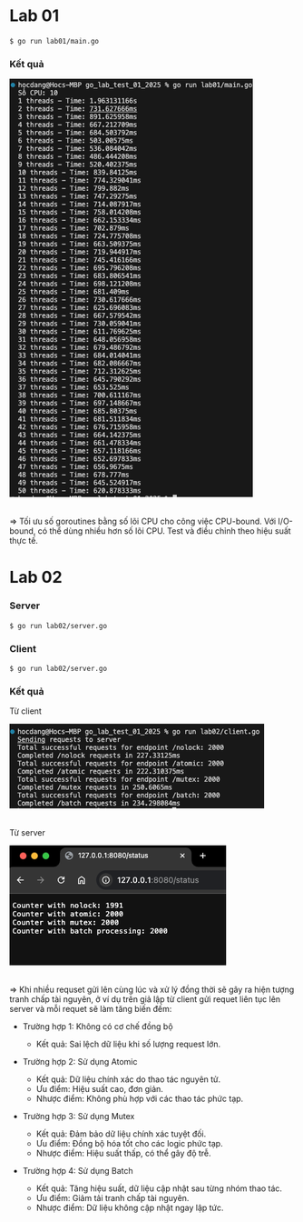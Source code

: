 # Lab 01

```
$ go run lab01/main.go
```
### Kết quả

<div>
    <img src="./img/lab01/01.png">
    </br></br>
</div>


=> Tối ưu số goroutines bằng số lõi CPU cho công việc CPU-bound. Với I/O-bound, có thể dùng nhiều hơn số lõi CPU. Test và điều chỉnh theo hiệu suất thực tế.



# Lab 02
### Server
```
$ go run lab02/server.go
```

### Client
```
$ go run lab02/server.go
```

### Kết quả
Từ client

<div>
    <img src="./img/lab02/client-01.png">
    </br></br>
</div>

Từ server

<div>
    <img src="./img/lab02/server-01.png">
    </br></br>
</div>

=> Khi nhiều requset gửi lên cùng lúc và xử lý đồng thời sẽ gây ra hiện tượng tranh chấp tài nguyên, ở ví dụ trên giả lập từ client gửi requet liên tục lên server và mỗi requet sẽ làm tăng biến đếm:

- Trường hợp 1: Không có cơ chế đồng bộ
  + Kết quả: Sai lệch dữ liệu khi số lượng request lớn.

- Trường hợp 2: Sử dụng Atomic
  + Kết quả: Dữ liệu chính xác do thao tác nguyên tử.
  + Ưu điểm: Hiệu suất cao, đơn giản.
  + Nhược điểm: Không phù hợp với các thao tác phức tạp.

- Trường hợp 3: Sử dụng Mutex
  + Kết quả: Đảm bảo dữ liệu chính xác tuyệt đối.
  + Ưu điểm: Đồng bộ hóa tốt cho các logic phức tạp.
  + Nhược điểm: Hiệu suất thấp, có thể gây độ trễ.

- Trường hợp 4: Sử dụng Batch
  + Kết quả: Tăng hiệu suất, dữ liệu cập nhật sau từng nhóm thao tác.
  + Ưu điểm: Giảm tải tranh chấp tài nguyên.
  + Nhược điểm: Dữ liệu không cập nhật ngay lập tức.